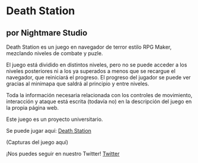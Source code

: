 # Death Station
## por Nightmare Studio

Death Station es un juego en navegador de terror estilo RPG Maker, mezclando niveles de combate y puzle.

El juego está dividido en distintos niveles, pero no se puede acceder a los niveles posteriores ni a los ya superados a menos que se recargue el navegador, que reiniciará el progreso.
El progreso del jugador se puede ver gracias al minimapa que saldrá al principio y entre niveles.

Toda la información necesaria relacionada con los controles de movimiento, interacción y ataque está escrita (todavía no) en la descripción del juego en la propia página web.

Este juego es un proyecto universitario.

Se puede jugar aquí: [Death Station](https://mattcastucm.github.io/Death-Station-Nightmare-Studio/)

(Capturas del juego aquí)

¡Nos puedes seguir en nuestro Twitter! [Twitter](www.twitter.com/n1ghtm4r3stud10/)
